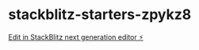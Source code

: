 # stackblitz-starters-zpykz8

[Edit in StackBlitz next generation editor ⚡️](https://stackblitz.com/~/github.com/Luferath/stackblitz-starters-zpykz8)